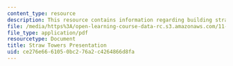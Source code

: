 ```yaml
---
content_type: resource
description: This resource contains information regarding building straw towers.
file: /media/https%3A/open-learning-course-data-rc.s3.amazonaws.com/11-124-introduction-to-education-looking-forward-and-looking-back-on-education-fall-2011/ce276e6661050bc276a2c4264866d8fa_MIT11_124F11_strawpres.pdf
file_type: application/pdf
resourcetype: Document
title: Straw Towers Presentation
uid: ce276e66-6105-0bc2-76a2-c4264866d8fa
---
```

